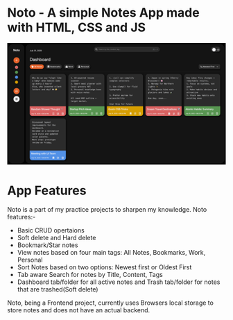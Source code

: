 # Noto - A simple Notes App made with HTML, CSS and JS  

![Design preview for Noto notes app](./assets/Noto-dark.png)    

# App Features

Noto is a part of my practice projects to sharpen my knowledge. Noto features:-
- Basic CRUD opertaions   
- Soft delete and Hard delete   
- Bookmark/Star notes   
- View notes based on four main tags: All Notes, Bookmarks, Work, Personal  
- Sort Notes based on two options: Newest first or Oldest First    
- Tab aware Search for notes by Title, Content, Tags    
- Dashboard tab/folder for all active notes and Trash tab/folder for notes that are trashed(Soft delete)    

Noto, being a Frontend project, currently uses Browsers local storage to store notes and does not have an actual backend.
